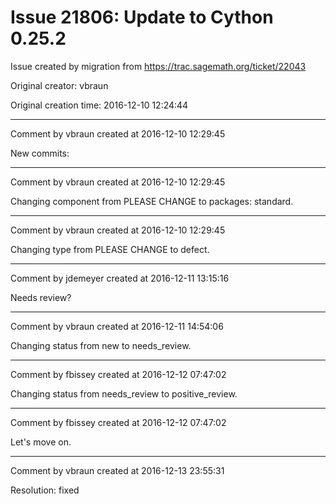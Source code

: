# Issue 21806: Update to Cython 0.25.2

Issue created by migration from https://trac.sagemath.org/ticket/22043

Original creator: vbraun

Original creation time: 2016-12-10 12:24:44




---

Comment by vbraun created at 2016-12-10 12:29:45

New commits:


---

Comment by vbraun created at 2016-12-10 12:29:45

Changing component from PLEASE CHANGE to packages: standard.


---

Comment by vbraun created at 2016-12-10 12:29:45

Changing type from PLEASE CHANGE to defect.


---

Comment by jdemeyer created at 2016-12-11 13:15:16

Needs review?


---

Comment by vbraun created at 2016-12-11 14:54:06

Changing status from new to needs_review.


---

Comment by fbissey created at 2016-12-12 07:47:02

Changing status from needs_review to positive_review.


---

Comment by fbissey created at 2016-12-12 07:47:02

Let's move on.


---

Comment by vbraun created at 2016-12-13 23:55:31

Resolution: fixed
